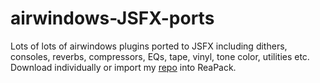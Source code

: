 # airwindows-JSFX-ports

Lots of lots of airwindows plugins ported to JSFX including dithers, consoles, reverbs, compressors, EQs, tape, vinyl, tone color, utilities etc. Download individually or import my [repo](https://github.com/chmaha/airwindows-JSFX-ports/raw/main/index.xml) into ReaPack.
